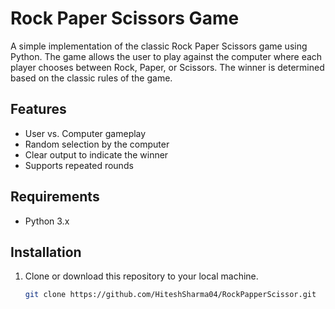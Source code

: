 # Rock Paper Scissors Game

A simple implementation of the classic Rock Paper Scissors game using Python. The game allows the user to play against the computer where each player chooses between Rock, Paper, or Scissors. The winner is determined based on the classic rules of the game.

## Features

- User vs. Computer gameplay
- Random selection by the computer
- Clear output to indicate the winner
- Supports repeated rounds

## Requirements

- Python 3.x

## Installation

1. Clone or download this repository to your local machine.
   ```bash
   git clone https://github.com/HiteshSharma04/RockPapperScissor.git

